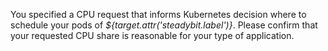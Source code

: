 You specified a CPU request that informs Kubernetes decision where to schedule your pods of *${target.attr('steadybit.label')}*.
Please confirm that your requested CPU share is reasonable for your type of application.
